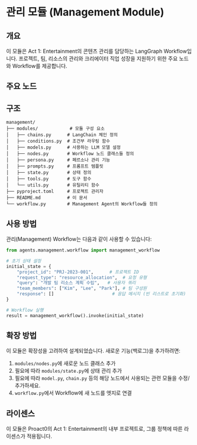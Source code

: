# 관리 모듈 (Management Module)

## 개요

이 모듈은 Act 1: Entertainment의 콘텐츠 관리를 담당하는 LangGraph Workflow입니다. 프로젝트, 팀, 리소스의 관리와 크리에이터 직업 성장을 지원하기 위한 주요 노드와 Workflow를 제공합니다.

## 주요 노드

<!-- 노드에 대한 설명을 추가해주세요. -->

## 구조

```
management/
├── modules/            # 모듈 구성 요소
│   ├── chains.py      # LangChain 체인 정의
│   ├── conditions.py  # 조건부 라우팅 함수
│   ├── models.py      # 사용하는 LLM 모델 설정
│   ├── nodes.py       # Workflow 노드 클래스들 정의
│   ├── persona.py     # 페르소나 관리 기능
│   ├── prompts.py     # 프롬프트 템플릿
│   ├── state.py       # 상태 정의
│   ├── tools.py       # 도구 함수
│   └── utils.py       # 유틸리티 함수
├── pyproject.toml     # 프로젝트 관리자
├── README.md          # 이 문서
└── workflow.py        # Management Agent의 Workflow들 정의
```

## 사용 방법

관리(Management) Workflow는 다음과 같이 사용할 수 있습니다:

```python
from agents.management.workflow import management_workflow

# 초기 상태 설정
initial_state = {
    "project_id": "PRJ-2023-001",      # 프로젝트 ID
    "request_type": "resource_allocation",  # 요청 유형
    "query": "개발 팀 리소스 계획 수립",   # 사용자 쿼리
    "team_members": ["Kim", "Lee", "Park"], # 팀 구성원
    "response": []                      # 응답 메시지 (빈 리스트로 초기화)
}

# Workflow 실행
result = management_workflow().invoke(initial_state)
```

## 확장 방법

이 모듈은 확장성을 고려하여 설계되었습니다. 새로운 기능(백로그)을 추가하려면:

1. `modules/nodes.py`에 새로운 노드 클래스 추가
2. 필요에 따라 `modules/state.py`에 상태 관리 추가
3. 필요에 따라 `model.py`, `chain.py` 등의 해당 노드에서 사용되는 관련 모듈을 수정/추가하세요.
4. `workflow.py`에서 Workflow에 새 노드를 엣지로 연결

## 라이센스

이 모듈은 Proact0의 Act 1: Entertainment의 내부 프로젝트로, 그룹 정책에 따른 라이센스가 적용됩니다.
